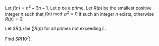 Let $f(n) = n^2 - 3n - 1$.
Let $p$ be a prime.
Let $R(p)$ be the smallest positive integer $n$ such that $f(n) \bmod p^2 = 0$ if such an integer $n$ exists, otherwise $R(p) = 0$.


Let $SR(L)$ be $\sum R(p)$ for all primes not exceeding $L$.


Find $SR(10^7)$.